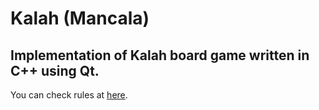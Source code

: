 # Kalah (Mancala)
## Implementation of Kalah board game written in C++ using Qt.
You can check rules at [here](https://mancala.fandom.com/wiki/Kalah).
